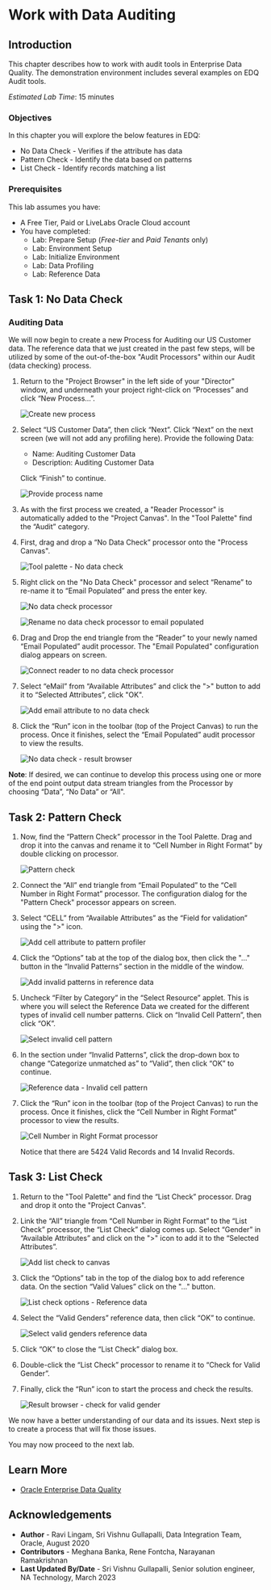 # Work with Data Auditing

## Introduction

This chapter describes how to work with audit tools in Enterprise Data Quality. The demonstration environment includes several examples on EDQ Audit tools.

*Estimated Lab Time*: 15 minutes

### Objectives
In this chapter you will explore the below features in EDQ:
* No Data Check - Verifies if the attribute has data
* Pattern Check - Identify the data based on patterns
* List Check - Identify records matching a list

### Prerequisites
This lab assumes you have:
- A Free Tier, Paid or LiveLabs Oracle Cloud account
- You have completed:
    - Lab: Prepare Setup (*Free-tier* and *Paid Tenants* only)
    - Lab: Environment Setup
    - Lab: Initialize Environment
    - Lab: Data Profiling
    - Lab: Reference Data

## Task 1: No Data Check

### Auditing Data

We will now begin to create a new Process for Auditing our US Customer data. The reference data that we just created in the past few steps, will be utilized by some of the out-of-the-box "Audit Processors" within our Audit (data checking) process.
1.	Return to the "Project Browser" in the left side of your "Director" window, and underneath your project right-click on “Processes” and click “New Process…”.

    ![Create new process](./images/image1200_73.png " ")

2.	Select “US Customer Data”, then click “Next”. Click “Next” on the next screen (we will not add any profiling here). Provide the following Data:
    - Name: Auditing Customer Data
    - Description: Auditing Customer Data  <Not Mandatory>

    Click “Finish” to continue.

    ![Provide process name](./images/image1200_74.png " ")

3.	As with the first process we created, a "Reader Processor" is automatically added to the "Project Canvas". In the "Tool Palette" find the “Audit” category.

4.	First, drag and drop a “No Data Check” processor onto the "Process Canvas".

    ![Tool palette - No data check](./images/image1200_75.png " ")

5.	Right click on the "No Data Check" processor and select “Rename” to re-name it to “Email Populated” and press the enter key.

    ![No data check processor](./images/image1200_76.png " ")

    ![Rename no data check processor to email populated](./images/image1200_77.png " ")

6.	Drag and Drop the end triangle from the “Reader” to your newly named “Email Populated” audit processor. The "Email Populated" configuration dialog appears on screen.

    ![Connect reader to no data check processor](./images/image1200_78.png " ")

7.	Select “eMail” from “Available Attributes” and click the ">" button to add it to “Selected Attributes”, click "OK".

    ![Add email attribute to no data check](./images/image1200_79.png " ")

8.	Click the “Run” icon in the toolbar (top of the Project Canvas) to run the process. Once it finishes, select the “Email Populated” audit processor to view the results.

    ![No data check - result browser](./images/image1200_80.png " ")

**Note**: If desired, we can continue to develop this process using one or more of the end point output data stream triangles from the Processor by choosing “Data”, “No Data” or “All".

## Task 2: Pattern Check

1.	Now, find the “Pattern Check” processor in the Tool Palette. Drag and drop it into the canvas and rename it to “Cell Number in Right Format” by double clicking on processor.

    ![Pattern check](./images/image1200_81.png " ")

2.	Connect the “All” end triangle from “Email Populated” to the “Cell Number in Right Format” processor. The configuration dialog for the "Pattern Check" processor appears on screen.

3.	Select “CELL” from “Available Attributes” as the “Field for validation” using the ">" icon.

    ![Add cell attribute to pattern profiler](./images/image1200_82.png " ")

4.	Click the “Options” tab at the top of the dialog box, then click the "..."  button in the “Invalid Patterns” section in the middle of the window.

    ![Add invalid patterns in reference data](./images/image1200_83.png " ")

5.	Uncheck “Filter by Category” in the “Select Resource” applet. This is where you will select the Reference Data we created for the different types of invalid cell number patterns. Click on “Invalid Cell Pattern”, then click “OK”.

    ![Select invalid cell pattern](./images/image1200_84.png " ")

6.	In the section under “Invalid Patterns”, click the drop-down box to change “Categorize unmatched as” to “Valid”, then click “OK” to continue.

    ![Reference data - Invalid cell pattern](./images/image1200_85.png " ")

7.	Click the “Run” icon in the toolbar (top of the Project Canvas) to run the process. Once it finishes, click the “Cell Number in Right Format” processor to view the results.

    ![Cell Number in Right Format processor](./images/image1200_86.png " ")

    Notice that there are 5424 Valid Records and 14 Invalid Records.

## Task 3: List Check

1.	Return to the "Tool Palette" and find the “List Check” processor. Drag and drop it onto the "Project Canvas".

2.	Link the “All” triangle from “Cell Number in Right Format” to the “List Check” processor, the “List Check” dialog comes up. Select “Gender” in “Available Attributes” and click on the ">" icon to add it to the “Selected Attributes”.

    ![Add list check to canvas](./images/image1200_87.png " ")

3.	Click the “Options” tab in the top of the dialog box to add reference data. On the section “Valid Values” click on the "..." button.

    ![List check options - Reference data](./images/image1200_88.png " ")

4.	Select the “Valid Genders” reference data, then click “OK” to continue.

    ![Select valid genders reference data](./images/image1200_89.png " ")

5.	Click “OK” to close the “List Check” dialog box.

6.	Double-click the “List Check” processor to rename it to “Check for Valid Gender”.

7.	Finally, click the “Run” icon to start the process and check the results.

    ![Result browser - check for valid gender](./images/image1200_89_1.png " ")

We now have a better understanding of our data and its issues. Next step is to create a process that will fix those issues.

You may now proceed to the next lab.

## Learn More
- [Oracle Enterprise Data Quality](https://docs.oracle.com/en/middleware/fusion-middleware/enterprise-data-quality/index.html)

## Acknowledgements
* **Author** - Ravi Lingam, Sri Vishnu Gullapalli, Data Integration Team, Oracle, August 2020
* **Contributors** - Meghana Banka, Rene Fontcha, Narayanan Ramakrishnan
* **Last Updated By/Date** - Sri Vishnu Gullapalli, Senior solution engineer, NA Technology, March 2023


